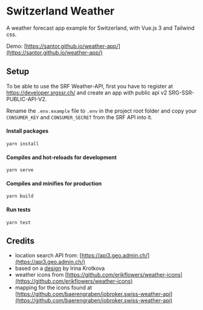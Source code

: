 # Switzerland Weather

A weather forecast app example for Switzerland, with Vue.js 3 and Tailwind css.

Demo: [https://santor.github.io/weather-app/](https://santor.github.io/weather-app/)

## Setup

To be able to use the SRF Weather-API, first you have to register at https://developer.srgssr.ch/ and create an app with public api v2 SRG-SSR-PUBLIC-API-V2.

Rename the `.env.example` file to `.env` in the project root folder and copy your `CONSUMER_KEY` and `CONSUMER_SECRET` from the SRF API into it.

#### Install packages

```
yarn install
```

#### Compiles and hot-reloads for development

```
yarn serve
```

#### Compiles and minifies for production

```
yarn build
```

#### Run tests

```
yarn test
```

## Credits

- location search API from: [https://api3.geo.admin.ch/](https://api3.geo.admin.ch/)
- based on a [design](https://dribbble.com/shots/10979569-Card-weather) by Irina Krotkova
- weather icons from [https://github.com/erikflowers/weather-icons](https://github.com/erikflowers/weather-icons)
- mapping for the icons found at [https://github.com/baerengraben/iobroker.swiss-weather-api](https://github.com/baerengraben/iobroker.swiss-weather-api)
